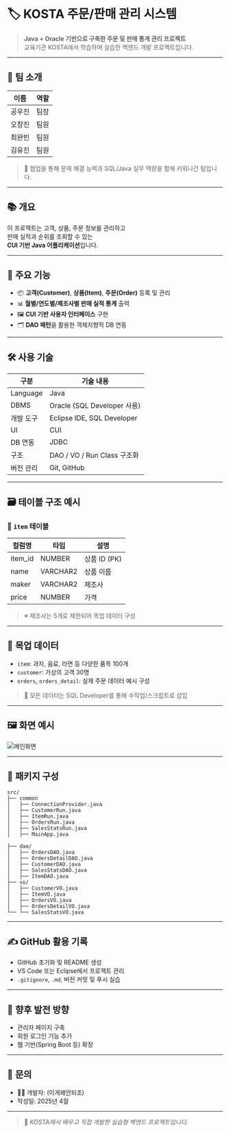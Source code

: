 
# 🏷️ KOSTA 주문/판매 관리 시스템

> **Java + Oracle 기반으로 구축한 주문 및 판매 통계 관리 프로젝트**  
> 교육기관 KOSTA에서 학습하며 실습한 백엔드 개발 프로젝트입니다.

---
## 👥 팀 소개

| 이름       | 역할     |
|------------|----------|
| 공우진     | 팀장     |
| 오창진     | 팀원     |
| 최완빈     | 팀원     |
| 김유진     | 팀원     |

> 💬 협업을 통해 문제 해결 능력과 SQL/Java 실무 역량을 함께 키워나간 팀입니다.
---
## 📚 개요

이 프로젝트는 고객, 상품, 주문 정보를 관리하고  
판매 실적과 순위를 조회할 수 있는  
**CUI 기반 Java 어플리케이션**입니다.

---

## 🎯 주요 기능

- 📦 **고객(Customer)**, **상품(Item)**, **주문(Order)** 등록 및 관리
- 📊 **월별/연도별/제조사별 판매 실적 통계** 출력
- 🖼️ **CUI 기반 사용자 인터페이스** 구현
- 🗂️ **DAO 패턴**을 활용한 객체지향적 DB 연동

---

## 🛠️ 사용 기술

| 구분        | 기술 내용                                      |
|-------------|-----------------------------------------------|
| Language    | Java                                           |
| DBMS        | Oracle (SQL Developer 사용)                    |
| 개발 도구   | Eclipse IDE, SQL Developer                                    |
| UI          | CUI                                            |
| DB 연동     | JDBC                                           |
| 구조        | DAO / VO / Run Class 구조화                   |
| 버전 관리   | Git, GitHub                                    |

---

## 🗃️ 테이블 구조 예시

### 📁 `item` 테이블

| 컬럼명       | 타입        | 설명           |
|--------------|-------------|----------------|
| item_id      | NUMBER      | 상품 ID (PK)   |
| name         | VARCHAR2    | 상품 이름      |
| maker        | VARCHAR2    | 제조사         |
| price        | NUMBER      | 가격           |

> ※ 제조사는 5개로 제한되어 목업 데이터 구성

---

## 🧪 목업 데이터

- `item`: 과자, 음료, 라면 등 다양한 품목 100개
- `customer`: 가상의 고객 30명
- `orders`, `orders_detail`: 실제 주문 데이터 예시 구성

> 📁 모든 데이터는 SQL Developer를 통해 수작업/스크립트로 삽입

---

## 🖼️ 화면 예시


![메인화면](https://github.com/user-attachments/assets/27e2ce67-80a6-457b-bee5-1b0253f02cb2)



---


## 📂 패키지 구성

```
src/
├── common
│   ├── ConnectionProvider.java
│   ├── CustomerRun.java
│   ├── ItemRun.java
│   ├── OrdersRun.java
│   ├── SalesStatsRun.java
│   ├── MainApp.java

├── dao/        
│   ├── OrdersDAO.java
│   ├── OrdersDetailDAO.java
│   ├── CustomerDAO.java
│   ├── SalesStatsDAO.java
│   ├── ItemDAO.java
├── vo/
│   ├── CustomerVO.java
│   ├── ItemVO.java
│   ├── OrdersVO.java
│   ├── OrdersDetailVO.java
└── └── SalesStatsVO.java
```

---

## ✍️ GitHub 활용 기록

- GitHub 초기화 및 README 생성
- VS Code 또는 Eclipse에서 프로젝트 관리
- `.gitignore`, `.md`, 버전 커밋 및 푸시 실습

---

## 📌 향후 발전 방향

- 관리자 페이지 구축
- 회원 로그인 기능 추가
- 웹 기반(Spring Boot 등) 확장

---

## 📮 문의

- 🙋‍♂️ 개발자: (이게왜안되조)
- 작성일: 2025년 4월

---

> 🚀 *KOSTA에서 배우고 직접 개발한 실습형 백엔드 프로젝트입니다.*
